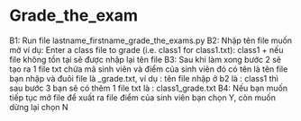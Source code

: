 # Grade_the_exam
B1: Run file lastname_firstname_grade_the_exams.py
B2: Nhập tên file muốn mở ví dụ: Enter a class file to grade (i.e. class1 for class1.txt): class1
    + nếu file không tồn tại sẽ được nhập lại tên file
B3: Sau khi làm xong bước 2 sẽ tạo ra 1 file txt chứa mã sinh viên và điểm của sinh viên đó có tên là tên file bạn nhập và đuôi file là _grade.txt, 
    ví dụ : tên file nhập ở b2 là : class1 thì sau bước 3 bạn sẽ có thêm 1 file txt là : class1_grade.txt
B4: Nếu bạn muốn tiếp tục mở file để xuất ra file điểm của sinh viên bạn chọn Y, còn muốn dừng lại chọn N
